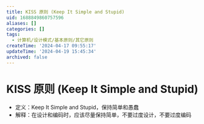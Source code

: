 ```yaml
---
title: KISS 原则 (Keep It Simple and Stupid)
uid: 1688849860757596
aliases: []
categories: []
tags:
  - 计算机/设计模式/基本原则/其它原则
createTime: '2024-04-17 09:55:17'
updateTime: '2024-04-19 15:45:34'
archived: false
---
```


# KISS 原则 (Keep It Simple and Stupid)

- 定义：Keep It Simple and Stupid，保持简单和愚蠢
- 解释：在设计和编码时，应该尽量保持简单，不要过度设计，不要过度编码
